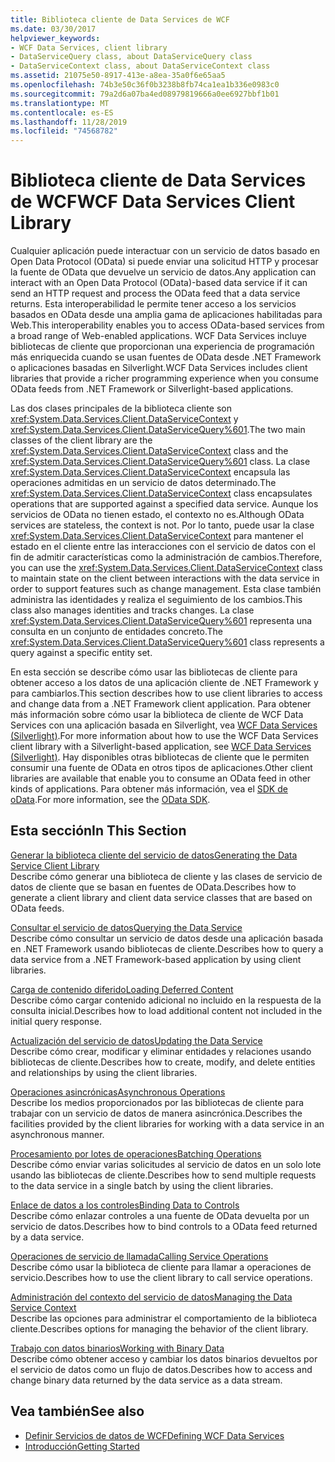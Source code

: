 ```yaml
---
title: Biblioteca cliente de Data Services de WCF
ms.date: 03/30/2017
helpviewer_keywords:
- WCF Data Services, client library
- DataServiceQuery class, about DataServiceQuery class
- DataServiceContext class, about DataServiceContext class
ms.assetid: 21075e50-8917-413e-a8ea-35a0f6e65aa5
ms.openlocfilehash: 74b3e50c36f0b3238b8fb74ca1ea1b336e0983c0
ms.sourcegitcommit: 79a2d6a07ba4ed08979819666a0ee6927bbf1b01
ms.translationtype: MT
ms.contentlocale: es-ES
ms.lasthandoff: 11/28/2019
ms.locfileid: "74568782"
---
```

# <a name="wcf-data-services-client-library"></a><span data-ttu-id="2091c-102">Biblioteca cliente de Data Services de WCF</span><span class="sxs-lookup"><span data-stu-id="2091c-102">WCF Data Services Client Library</span></span>
<span data-ttu-id="2091c-103">Cualquier aplicación puede interactuar con un servicio de datos basado en Open Data Protocol (OData) si puede enviar una solicitud HTTP y procesar la fuente de OData que devuelve un servicio de datos.</span><span class="sxs-lookup"><span data-stu-id="2091c-103">Any application can interact with an Open Data Protocol (OData)-based data service if it can send an HTTP request and process the OData feed that a data service returns.</span></span> <span data-ttu-id="2091c-104">Esta interoperabilidad le permite tener acceso a los servicios basados en OData desde una amplia gama de aplicaciones habilitadas para Web.</span><span class="sxs-lookup"><span data-stu-id="2091c-104">This interoperability enables you to access OData-based services from a broad range of Web-enabled applications.</span></span> <span data-ttu-id="2091c-105">WCF Data Services incluye bibliotecas de cliente que proporcionan una experiencia de programación más enriquecida cuando se usan fuentes de OData desde .NET Framework o aplicaciones basadas en Silverlight.</span><span class="sxs-lookup"><span data-stu-id="2091c-105">WCF Data Services includes client libraries that provide a richer programming experience when you consume OData feeds from .NET Framework or Silverlight-based applications.</span></span>  
  
 <span data-ttu-id="2091c-106">Las dos clases principales de la biblioteca cliente son <xref:System.Data.Services.Client.DataServiceContext> y <xref:System.Data.Services.Client.DataServiceQuery%601>.</span><span class="sxs-lookup"><span data-stu-id="2091c-106">The two main classes of the client library are the <xref:System.Data.Services.Client.DataServiceContext> class and the <xref:System.Data.Services.Client.DataServiceQuery%601> class.</span></span> <span data-ttu-id="2091c-107">La clase <xref:System.Data.Services.Client.DataServiceContext> encapsula las operaciones admitidas en un servicio de datos determinado.</span><span class="sxs-lookup"><span data-stu-id="2091c-107">The <xref:System.Data.Services.Client.DataServiceContext> class encapsulates operations that are supported against a specified data service.</span></span> <span data-ttu-id="2091c-108">Aunque los servicios de OData no tienen estado, el contexto no es.</span><span class="sxs-lookup"><span data-stu-id="2091c-108">Although OData services are stateless, the context is not.</span></span> <span data-ttu-id="2091c-109">Por lo tanto, puede usar la clase <xref:System.Data.Services.Client.DataServiceContext> para mantener el estado en el cliente entre las interacciones con el servicio de datos con el fin de admitir características como la administración de cambios.</span><span class="sxs-lookup"><span data-stu-id="2091c-109">Therefore, you can use the <xref:System.Data.Services.Client.DataServiceContext> class to maintain state on the client between interactions with the data service in order to support features such as change management.</span></span> <span data-ttu-id="2091c-110">Esta clase también administra las identidades y realiza el seguimiento de los cambios.</span><span class="sxs-lookup"><span data-stu-id="2091c-110">This class also manages identities and tracks changes.</span></span> <span data-ttu-id="2091c-111">La clase <xref:System.Data.Services.Client.DataServiceQuery%601> representa una consulta en un conjunto de entidades concreto.</span><span class="sxs-lookup"><span data-stu-id="2091c-111">The <xref:System.Data.Services.Client.DataServiceQuery%601> class represents a query against a specific entity set.</span></span>  
  
 <span data-ttu-id="2091c-112">En esta sección se describe cómo usar las bibliotecas de cliente para obtener acceso a los datos de una aplicación cliente de .NET Framework y para cambiarlos.</span><span class="sxs-lookup"><span data-stu-id="2091c-112">This section describes how to use client libraries to access and change data from a .NET Framework client application.</span></span> <span data-ttu-id="2091c-113">Para obtener más información sobre cómo usar la biblioteca de cliente de WCF Data Services con una aplicación basada en Silverlight, vea [WCF Data Services (Silverlight)](https://go.microsoft.com/fwlink/?LinkId=186016).</span><span class="sxs-lookup"><span data-stu-id="2091c-113">For more information about how to use the WCF Data Services client library with a Silverlight-based application, see [WCF Data Services (Silverlight)](https://go.microsoft.com/fwlink/?LinkId=186016).</span></span> <span data-ttu-id="2091c-114">Hay disponibles otras bibliotecas de cliente que le permiten consumir una fuente de OData en otros tipos de aplicaciones.</span><span class="sxs-lookup"><span data-stu-id="2091c-114">Other client libraries are available that enable you to consume an OData feed in other kinds of applications.</span></span> <span data-ttu-id="2091c-115">Para obtener más información, vea el [SDK de oData](https://go.microsoft.com/fwlink/?LinkID=185796).</span><span class="sxs-lookup"><span data-stu-id="2091c-115">For more information, see the [OData SDK](https://go.microsoft.com/fwlink/?LinkID=185796).</span></span>  
  
## <a name="in-this-section"></a><span data-ttu-id="2091c-116">Esta sección</span><span class="sxs-lookup"><span data-stu-id="2091c-116">In This Section</span></span>  
 [<span data-ttu-id="2091c-117">Generar la biblioteca cliente del servicio de datos</span><span class="sxs-lookup"><span data-stu-id="2091c-117">Generating the Data Service Client Library</span></span>](generating-the-data-service-client-library-wcf-data-services.md)  
 <span data-ttu-id="2091c-118">Describe cómo generar una biblioteca de cliente y las clases de servicio de datos de cliente que se basan en fuentes de OData.</span><span class="sxs-lookup"><span data-stu-id="2091c-118">Describes how to generate a client library and client data service classes that are based on OData feeds.</span></span>  
  
 [<span data-ttu-id="2091c-119">Consultar el servicio de datos</span><span class="sxs-lookup"><span data-stu-id="2091c-119">Querying the Data Service</span></span>](querying-the-data-service-wcf-data-services.md)  
 <span data-ttu-id="2091c-120">Describe cómo consultar un servicio de datos desde una aplicación basada en .NET Framework usando bibliotecas de cliente.</span><span class="sxs-lookup"><span data-stu-id="2091c-120">Describes how to query a data service from a .NET Framework-based application by using client libraries.</span></span>  
  
 [<span data-ttu-id="2091c-121">Carga de contenido diferido</span><span class="sxs-lookup"><span data-stu-id="2091c-121">Loading Deferred Content</span></span>](loading-deferred-content-wcf-data-services.md)  
 <span data-ttu-id="2091c-122">Describe cómo cargar contenido adicional no incluido en la respuesta de la consulta inicial.</span><span class="sxs-lookup"><span data-stu-id="2091c-122">Describes how to load additional content not included in the initial query response.</span></span>  
  
 [<span data-ttu-id="2091c-123">Actualización del servicio de datos</span><span class="sxs-lookup"><span data-stu-id="2091c-123">Updating the Data Service</span></span>](updating-the-data-service-wcf-data-services.md)  
 <span data-ttu-id="2091c-124">Describe cómo crear, modificar y eliminar entidades y relaciones usando bibliotecas de cliente.</span><span class="sxs-lookup"><span data-stu-id="2091c-124">Describes how to create, modify, and delete entities and relationships by using the client libraries.</span></span>  
  
 [<span data-ttu-id="2091c-125">Operaciones asincrónicas</span><span class="sxs-lookup"><span data-stu-id="2091c-125">Asynchronous Operations</span></span>](asynchronous-operations-wcf-data-services.md)  
 <span data-ttu-id="2091c-126">Describe los medios proporcionados por las bibliotecas de cliente para trabajar con un servicio de datos de manera asincrónica.</span><span class="sxs-lookup"><span data-stu-id="2091c-126">Describes the facilities provided by the client libraries for working with a data service in an asynchronous manner.</span></span>  
  
 [<span data-ttu-id="2091c-127">Procesamiento por lotes de operaciones</span><span class="sxs-lookup"><span data-stu-id="2091c-127">Batching Operations</span></span>](batching-operations-wcf-data-services.md)  
 <span data-ttu-id="2091c-128">Describe cómo enviar varias solicitudes al servicio de datos en un solo lote usando las bibliotecas de cliente.</span><span class="sxs-lookup"><span data-stu-id="2091c-128">Describes how to send multiple requests to the data service in a single batch by using the client libraries.</span></span>  
  
 [<span data-ttu-id="2091c-129">Enlace de datos a los controles</span><span class="sxs-lookup"><span data-stu-id="2091c-129">Binding Data to Controls</span></span>](binding-data-to-controls-wcf-data-services.md)  
 <span data-ttu-id="2091c-130">Describe cómo enlazar controles a una fuente de OData devuelta por un servicio de datos.</span><span class="sxs-lookup"><span data-stu-id="2091c-130">Describes how to bind controls to a OData feed returned by a data service.</span></span>  
  
 [<span data-ttu-id="2091c-131">Operaciones de servicio de llamada</span><span class="sxs-lookup"><span data-stu-id="2091c-131">Calling Service Operations</span></span>](calling-service-operations-wcf-data-services.md)  
 <span data-ttu-id="2091c-132">Describe cómo usar la biblioteca de cliente para llamar a operaciones de servicio.</span><span class="sxs-lookup"><span data-stu-id="2091c-132">Describes how to use the client library to call service operations.</span></span>  
  
 [<span data-ttu-id="2091c-133">Administración del contexto del servicio de datos</span><span class="sxs-lookup"><span data-stu-id="2091c-133">Managing the Data Service Context</span></span>](managing-the-data-service-context-wcf-data-services.md)  
 <span data-ttu-id="2091c-134">Describe las opciones para administrar el comportamiento de la biblioteca cliente.</span><span class="sxs-lookup"><span data-stu-id="2091c-134">Describes options for managing the behavior of the client library.</span></span>  
  
 [<span data-ttu-id="2091c-135">Trabajo con datos binarios</span><span class="sxs-lookup"><span data-stu-id="2091c-135">Working with Binary Data</span></span>](working-with-binary-data-wcf-data-services.md)  
 <span data-ttu-id="2091c-136">Describe cómo obtener acceso y cambiar los datos binarios devueltos por el servicio de datos como un flujo de datos.</span><span class="sxs-lookup"><span data-stu-id="2091c-136">Describes how to access and change binary data returned by the data service as a data stream.</span></span>  
  
## <a name="see-also"></a><span data-ttu-id="2091c-137">Vea también</span><span class="sxs-lookup"><span data-stu-id="2091c-137">See also</span></span>

- [<span data-ttu-id="2091c-138">Definir Servicios de datos de WCF</span><span class="sxs-lookup"><span data-stu-id="2091c-138">Defining WCF Data Services</span></span>](defining-wcf-data-services.md)
- [<span data-ttu-id="2091c-139">Introducción</span><span class="sxs-lookup"><span data-stu-id="2091c-139">Getting Started</span></span>](getting-started-with-wcf-data-services.md)
